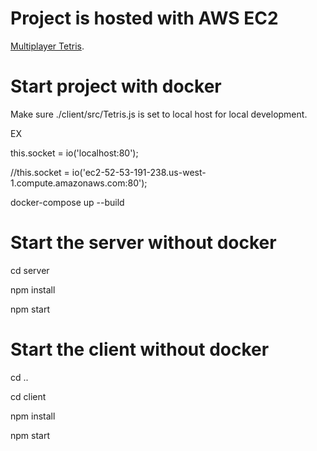 # Project is hosted with AWS EC2 

[Multiplayer Tetris](http://ec2-52-53-191-238.us-west-1.compute.amazonaws.com:5000/). 

# Start project with docker 
 
Make sure ./client/src/Tetris.js is set to local host for local development. 

EX 

this.socket = io('localhost:80');   

//this.socket = io('ec2-52-53-191-238.us-west-1.compute.amazonaws.com:80');   

docker-compose up --build 

# Start the server without docker

cd server 

npm install  

npm start 


# Start the client without docker

cd .. 

cd client 

npm install 

npm start 
